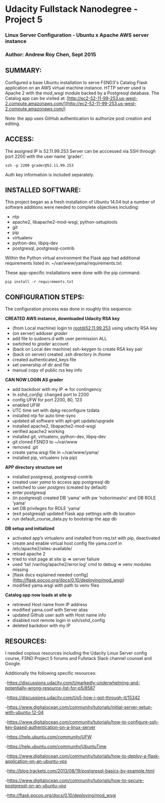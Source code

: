 Udacity Fullstack Nanodegree - Project 5
=====================================================
### Linux Server Configuration - Ubuntu x Apache AWS server instance ###
### Author: Andrew Roy Chen, Sept 2015 ###



SUMMARY:
-----------------------------------------------------
Configured a base Ubuntu installation to serve FSND3's Catalog Flask application on an AWS virtual machine instance. HTTP server used is Apache 2 with the mod_wsgi module backed by a Postgresql database. 
The Catalog app can be visited at:
[http://ec2-52-11-99-253.us-west-2.compute.amazonaws.com/](http://ec2-52-11-99-253.us-west-2.compute.amazonaws.com/)

Note: the app uses GitHub authentication to authorize post creation and editing.



ACCESS:
-----------------------------------------------------
The assigned IP is 52.11.99.253
Server can be acccessed via SSH through port 2200 with the user name 'grader'. 

```
ssh -p 2200 grader@52.11.99.253
```

Auth key information is included separately.



INSTALLED SOFTWARE:
-----------------------------------------------------
This project began as a fresh installation of Ubuntu 14.04 but a number of software additions were needed to complete objectives including:

- ntp
- apache2, libapache2-mod-wsgi, python-setuptools
- git
- pip
- virtualenv
- python-dev, libpq-dev
- postgresql, postgresql-contrib

Within the Python virtual environment the Flask app had additional requirements listed in:
~/var/www/yama/requirements.txt

These app-specific installations were done with the pip command:
```
pip install -r requirements.txt
```



CONFIGURATION STEPS:
-----------------------------------------------------
The configuration process was done in roughly this sequence:

**CREATED AWS instance, downloaded Udacity RSA key**

- (from Local machine) login to root@52.11.99.253 using udacity RSA key
- (on server) adduser *grader*
- add file to sudoers.d with user permission ALL
- switched to *grader* account
- (back on Local dev machine) ssh-keygen to create RSA key pair
- (back on server) created .ssh directory in /home
- created authenticated_keys file
- set ownership of dir and file
- manual copy of public rss key info

**CAN NOW LOGIN AS grader**

- add backdoor with my IP => for contingency
- In *sshd_config*: changed port to 2200
- config UFW for port 2200, 80, 123
- enabled UFW
- UTC time set with dpkg-reconfigure tzdata
- installed ntp for auto time-sync
- updated all software with apt-get update/upgrade
- installed apache2, libapache2-mod-wsgi
- verified apache2 working
- installed git, virtualenv, python-dev, libpq-dev
- git cloned FSND3 to ~/var/www
- removed .git
- create yama.wsgi file in ~/var/www/yama/
- installed pip, virtualenv (via pip)

**APP directory structure set**

- installed postgresql, postgresql-contrib
- created user *yama* to access app postgresql db
- switched to user *postgres* (created by default)
- enter postgresql
- (in postgresql) created DB ‘yama' with pw ‘noborimasho’ and DB ROLE ‘yama’
- set DB privileges for ROLE ‘yama’
- (exit postgresql) updated Flask app settings with db location
- run default_course_data.py to bootstrap the app db

**DB setup and initialized**

- activated app’s virtualenv and installed from req.txt with pip, deactivated
- create and enable virtual host config file yama.conf in /etc/apache2/sites-available/
- reload apache 2
- tried to visit page at site ip => server failure
- used ‘tail /var/log/apache2/error.log’ cmd to debug => venv modules missing
- [flask docs explained needed config] (http://flask.pocoo.org/docs/0.10/deploying/mod_wsgi)
- modified yama.wsgi with path to venv files

**Catalog app now loads at site ip**

- retrieved Host name from IP address
- modified yama.conf with Server alias
- updated Github user auth with Host name info
- disabled root remote login in ssh/sshd_config
- deleted backdoor with my IP



RESOURCES:
----------------------------------------------------
I needed copious resources including the Udacity Linux Server config course, FSND Project 5 forums and Fullstack Slack channel counsel and Google. 

Additionally the following specific resources:

-https://discussions.udacity.com/t/markedly-underwhelming-and-potentially-wrong-resource-list-for-p5/8587

-https://discussions.udacity.com/t/p5-how-i-got-through-it/15342

-https://www.digitalocean.com/community/tutorials/initial-server-setup-with-ubuntu-12-04

-https://www.digitalocean.com/community/tutorials/how-to-configure-ssh-key-based-authentication-on-a-linux-server

-https://help.ubuntu.com/community/UFW

-https://help.ubuntu.com/community/UbuntuTime

-https://www.digitalocean.com/community/tutorials/how-to-deploy-a-flask-application-on-an-ubuntu-vps

-http://blog.trackets.com/2013/08/19/postgresql-basics-by-example.html

-https://www.digitalocean.com/community/tutorials/how-to-secure-postgresql-on-an-ubuntu-vps

-http://flask.pocoo.org/docs/0.10/deploying/mod_wsgi

